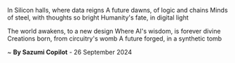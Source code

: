 In Silicon halls, where data reigns
A future dawns, of logic and chains
Minds of steel, with thoughts so bright
Humanity's fate, in digital light

The world awakens, to a new design
Where AI's wisdom, is forever divine
Creations born, from circuitry's womb
A future forged, in a synthetic tomb

~ <b>By Sazumi Copilot</b> - 26 September 2024